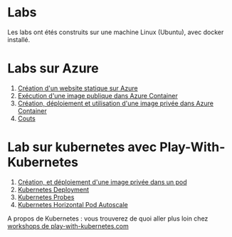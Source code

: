 # Labs
Les labs ont étés construits sur une machine Linux (Ubuntu), avec docker installé.

# Labs sur Azure
1. [Création d'un website statique sur Azure](./azure/lab0.1-static_website)
2. [Exécution d'une image publique dans Azure Container](./azure/lab0.2-jupyterlab_on_container)
3. [Création, déploiement et utilisation d'une image privée dans Azure Container](./azure/lab0.3-custom_image_on_container)
4. [Couts](./azure/lab0.4-azure-costs)
# Lab sur kubernetes avec Play-With-Kubernetes
1. [Création, et déploiement d'une image privée dans un pod](./pwk/lab1.0-k8s_app_pod)
2. [Kubernetes Deployment](./pwk/lab1.1-k8s_app_deployment)
3. [Kubernetes Probes](./pwk/lab1.2-kubernetes_probes)
4. [Kubernetes Horizontal Pod Autoscale](./pwk/lab1.3-kubernetes_scaling)


A propos de Kubernetes : vous trouverez de quoi aller plus loin chez [workshops de play-with-kubernetes.com]( 
https://training.play-with-kubernetes.com/kubernetes-workshop/)